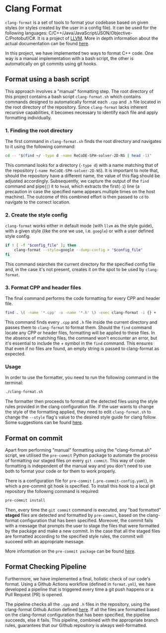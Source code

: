# Clang Format

`clang-format` is a set of tools to format your codebase based on given styles (or styles created by the user in a config file). It can be used for the following languages: C/C++/Java/JavaScript/JSON/Objective-C/Protobuf/C#. It is a project of [LLVM](https://llvm.org/). More in depth information about the actual documentation can be found [here](https://clang.llvm.org/docs/ClangFormat.html).

In this project, we have implemented two ways to format C++ code. One way is a manual implementation with a bash script, the other is automatically on git commits using git hooks.

## Format using a bash script

This approach involves a "manual" formatting step. The root directory of this project contains a bash script `clang-format.sh` which contains commands designed to automatically format each `.cpp` and `.h` file located in the root directory of the repository. Since `clang-format` lacks inherent recursive capabilities, it becomes necessary to identify each file and apply formatting individually.

### 1. Finding the root directory

The first command in `clang-format.sh` finds the root directory and navigates to it using the following command:

```bash
cd -- "$(find ~/ -type d -name ReCoDE-SPH-solver-2D-NS | head -1)"
```

This command looks for a directory (`-type d`) with a name matching that of the repository (`-name ReCoDE-SPH-solver-2D-NS`). It is important to note that, should the repository have a different name, the value of this flag should be adjusted accordingly. Subsequently, we capture the output of the `find` command and pipe(`|`) it to `head`, which extracts the first(`-1`) line (a precaution in case the specified name appears multiple times on the host machine). The outcome of this combined effort is then passed to `cd` to navigate to the correct location.

### 2. Create the style config

`clang-format` works either in default mode (with `llvm` as the style guide), with a given style (like the one we use, i.e. `google`) or with a user defined style config.

```bash
if ! [ -f "$config_file" ]; then
    clang-format --style=google --dump-config > "$config_file"
fi
```

This command searches the current directory for the specified config file and, in the case it's not present, creates it on the spot to be used by `clang-format`.

### 3. Format CPP and header files

The final command performs the code formatting for every CPP and header file.

```bash
find . \( -name '*.cpp' -o -name '*.h' \) -exec clang-format -i {} +
```

This command finds every `.cpp` and `.h` file inside the current directory and passes them to `clang-format` to format them. Should the `find` command locate any CPP or header files, formatting will be applied to these files. In the absence of matching files, the command won't encounter an error, but it's essential to include the + symbol in the `find` command. This ensures that even if no files are found, an empty string is passed to clang-format as expected.

### Usage

In order to use the formatter, you need to run the following command in the terminal:

```bash
./clang-format.sh
```

The formatter then proceeds to format all the detected files using the style rules provided in the clang configuration file. If the user wants to change the style of the formatting applied, they need to edit `clang-format.sh` to change the `--style` flag's value to the desired style guide for clang follow. Some suggestions can be found [here](https://clang.llvm.org/docs/ClangFormatStyleOptions.html).

## Format on commit

Apart from performing "manual" formatting using the "clang-format.sh" script, we utilised the `pre-commit` Python package to automate the process of formatting our staged files on every `git commit`. This way of code formatting is independent of the manual way and you don't need to use both to format your code or for them to work properly.

There is a configuration file for `pre-commit` (`.pre-commit-config.yaml`), in which a pre-commit git hook is specified. To install this hook to a local git repository the following command is required:

```bash
pre-commit install
```

Then, every time the `git commit` command is executed, any "bad formatted" **staged** files are detected and formatted by `pre-commit`, based on the clang-format configuration that has been specified. Moreover, the commit fails with a message that prompts the user to stage the files that were formatted by the package and make a new commit. In the case that all the staged files are formatted according to the specified style rules, the commit will succeed with an appropriate message.

More information on the `pre-commit package` can be found [here](https://pre-commit.com/).

## Format Checking Pipeline

Furthermore, we have implemented a final, holistic check of our code's format. Using a Github Actions workflow (defined in `format.yml`), we have developed a pipeline that is triggered every time a git push happens or a Pull Request (PR) is opened.

The pipeline checks all the `.cpp` and `.h` files in the repository, using the clang-format Github Action defined [here](https://github.com/jidicula/clang-format-action). If all the files are formatted based on the clang-format configuration that has been specified, the pipeline succeeds, else it fails. This pipeline, combined with the appropriate branch rules, guarantees that our Github repository is always well-formatted.
